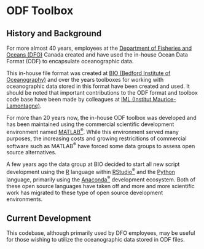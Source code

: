 # ODF Toolbox

## History and Background

For more almost 40 years, employees at the [Department of Fisheries and Oceans (DFO)](https://www.dfo-mpo.gc.ca/index-eng.htm) Canada created and have used the in-house Ocean Data Format (ODF) to encapsulate oceanographic data.

This in-house file format was created at [BIO (Bedford Institute of Oceanography)](https://www.bio.gc.ca/index-en.php) and over the years toolboxes for working with oceanographic 
data stored in this format have been created and used. It should be noted that important contributions to the ODF format and toolbox code base have been made by colleagues at 
[IML (Institut Maurice-Lamontagne)](https://www.qc.dfo-mpo.gc.ca/en/maurice-lamontagne-institute). 

For more than 20 years now, the in-house ODF toolbox was developed and has been maintained using the commercial scientific development environment named [MATLAB<sup>&reg;</sup>](https://www.mathworks.com/).
While this environment served many purposes, the increasing costs and growing restricitions of commercial software such as MATLAB<sup>&reg;</sup> have forced some data groups to 
assess open source alternatives.

A few years ago the data group at BIO decided to start all new script development using the [R](https://cran.r-project.org/) language within [RStudio<sup>&reg;</sup>](https://rstudio.com/) and the [Python](https://www.python.org/) language, primarily using the [Anaconda<sup>&reg;</sup>](https://www.anaconda.com/) development ecosystem. 
Both of these open source languages have taken off and more and more scientific work has migrated to these type of open source development environments.

## Current Development

This codebase, although primarily used by DFO employees, may be useful for those wishing to utilize the oceanographic data stored in ODF files.
